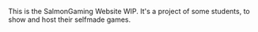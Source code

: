 This is the SalmonGaming Website WIP.
It's a project of some students, to show and host their selfmade games.
